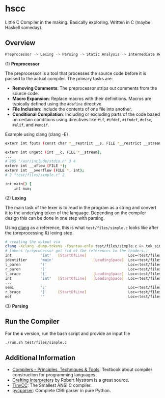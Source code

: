 # hscc

Little C Compiler in the making. Basically exploring. Written in C (maybe Haskell someday).

## Overview

```bash
Preprocessor -> Lexing -> Parsing -> Static Analysis -> Intermediate Representation -> Optimization -> Code Generation
```
(1) **Preprocessor**

The preprocessor is a tool that processes the source code before it is passed to the actual compiler. The primary tasks are:

- **Removing Comments**: The preprocessor strips out comments from the source code.
- **Macro Expansion**: Replace macros with their definitions. Macros are typically defined using the `#define` directive.
- **File Inclusion**: Include the contents of one file into another.
- **Conditional Compilation**: Including or excluding parts of the code based on certain conditions using directives like `#if`, `#ifdef`, `#ifndef`, `#else`, `#elif`, and `#endif`.

Example using clang (clang -E)
```bash
extern int fputs (const char *__restrict __s, FILE *__restrict __stream);

extern int ungetc (int __c, FILE *__stream);
...
# 885 "/usr/include/stdio.h" 3 4
extern int __uflow (FILE *);
extern int __overflow (FILE *, int);
# 2 "test/files/simple.c" 2

int main() {
    int num;
```

(2) **Lexing**

The main task of the lexer is to read in the program as a string and convert it to the underlying token of the language. Depending on the compiler design this can be done in one step with parsing.

Using [clang](https://github.com/llvm/llvm-project/tree/main) as a reference, this is what `test/files/simple.c` looks like after the (preprocessing &) lexing step.

```bash
# creating the output via
clang -Xclang -dump-tokens -fsyntax-only test/files/simple.c &> tok_simple_c_clang
# tokens (preprocessor got rid of the references to the headers.)
int             'int'   [StartOfLine]	                Loc=<test/files/simple.c:3:1>
identifier      'main'                  [LeadingSpace]	Loc=<test/files/simple.c:3:5>
l_paren         '('                                     Loc=<test/files/simple.c:3:9>
r_paren         ')'                                     Loc=<test/files/simple.c:3:10>
l_brace         '{'                     [LeadingSpace]	Loc=<test/files/simple.c:3:12>
int             'int'   [StartOfLine]   [LeadingSpace]  Loc=<test/files/simple.c:4:5>
...
semi            ';'                                     Loc=<test/files/simple.c:14:13>
r_brace         '}'     [StartOfLine]	                Loc=<test/files/simple.c:15:1>
eof             ''                                      Loc=<test/files/simple.c:15:2>
```

(3) **Parsing**


## Run the Compiler

For the **c** version, run the bash script and provide an input file
```bash 
./run.sh test/files/simple.c
```

## Additional Information

- [Compilers - Principles, Techniques & Tools](https://en.wikipedia.org/wiki/Compilers:_Principles,_Techniques,_and_Tools): Textbook about compiler construction for programming languages.
- [Crafting Interpreters](https://craftinginterpreters.com/) by Robert Nystrom is a great source.
- [TinyCC](https://github.com/TinyCC/tinycc): The Smallest ANSI C compiler.
- [pycparser](https://github.com/eliben/pycparser): Complete C99 parser in pure Python.
